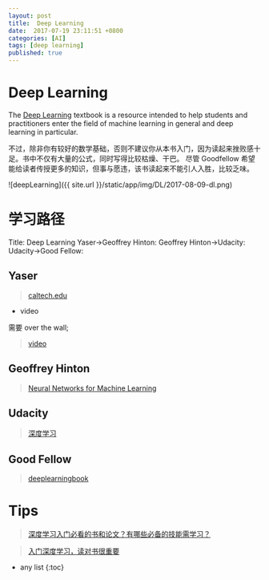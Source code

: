 ```yaml
---
layout: post
title:  Deep Learning
date:  2017-07-19 23:11:51 +0800
categories: [AI]
tags: [deep learning]
published: true
---
```


# Deep Learning

The [Deep Learning](http://www.deeplearningbook.org/) textbook is a resource intended to help students and practitioners enter the field of machine learning 
in general and deep learning in particular.
 
 
不过，除非你有较好的数学基础，否则不建议你从本书入门，因为读起来挫败感十足。书中不仅有大量的公式，同时写得比较枯燥、干巴。
尽管 Goodfellow 希望能给读者传授更多的知识，但事与愿违，该书读起来不能引人入胜，比较乏味。

![deepLearning]({{ site.url }}/static/app/img/DL/2017-08-09-dl.png)

# 学习路径

<UML>
Title: Deep Learning
Yaser->Geoffrey Hinton:
Geoffrey Hinton->Udacity:
Udacity->Good Fellow:
</UML>


## Yaser

> [caltech.edu](http://www.work.caltech.edu/)

- video

需要 over the wall;

> [video](https://www.youtube.com/watch?v=mbyG85GZ0PI&list=PLD63A284B7615313A)


## Geoffrey Hinton

> [Neural Networks for Machine Learning](https://www.coursera.org/learn/neural-networks)

## Udacity
 
> [深度学习](https://cn.udacity.com/course/deep-learning--ud730)

## Good Fellow

> [deeplearningbook](https://github.com/exacity/deeplearningbook-chinese)


# Tips

> [深度学习入门必看的书和论文？有哪些必备的技能需学习？](https://www.zhihu.com/question/31785984)

> [入门深度学习，读对书很重要](http://news.ifeng.com/a/20170510/51070730_0.shtml)
 

* any list
{:toc}